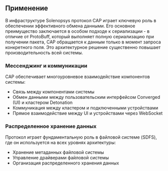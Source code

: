 ## Применение

В инфраструктуре Solenopsys протокол CAP играет ключевую роль в обеспечении эффективного обмена данными. Его основное преимущество заключается в особом подходе к сериализации - в отличие от ProtoBuff, который выполняет полную сериализацию при получении пакета, CAP обращается к данным только в момент запроса конкретного поля. Это архитектурное решение существенно повышает производительность всей системы.

### Мессенджинг и коммуникации

CAP обеспечивает многоуровневое взаимодействие компонентов системы:
- Связь между компонентами системы
- Обмен данными между пользовательским интерфейсом Converged (UI) и кластером Detonation
- Коммуникация между кластером и подключенными устройствами
- Прямое взаимодействие между UI и устройствами через WebSocket

### Распределенное хранение данных

Протокол играет фундаментальную роль в файловой системе (SDFS), где он используется на всех уровнях архитектуры:
- Хранение метаданных файловой системы
- Управление драйверами файловой системы
- Организация распределенного хранения данных